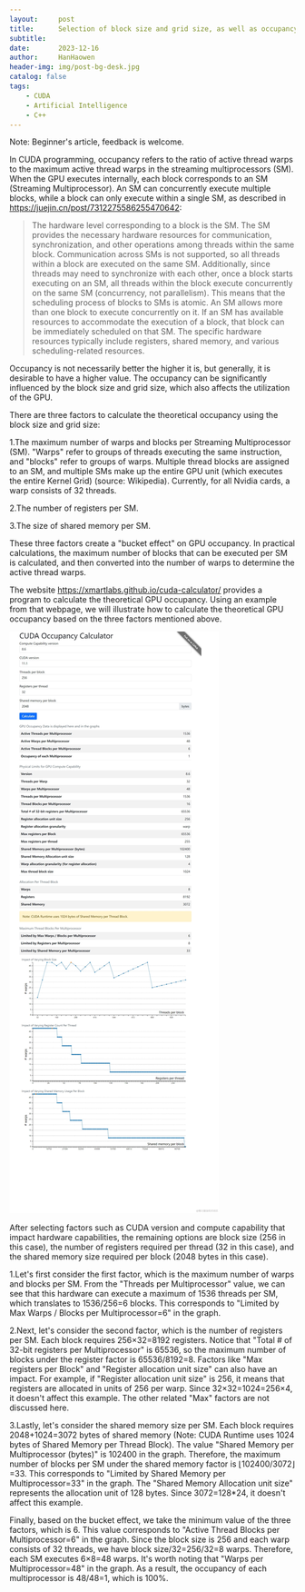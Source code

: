```yaml
---
layout:     post   				   
title:      Selection of block size and grid size, as well as occupancy calculation, in CUDA programming. 				
subtitle:   
date:       2023-12-16 			
author:     HanHaowen 			
header-img: img/post-bg-desk.jpg 	
catalog: false 						
tags:								
    - CUDA
    - Artificial Intelligence
    - C++
---
```


Note: Beginner's article, feedback is welcome.

In CUDA programming, occupancy refers to the ratio of active thread warps to the maximum active thread warps in the streaming multiprocessors (SM). When the GPU executes internally, each block corresponds to an SM (Streaming Multiprocessor). An SM can concurrently execute multiple blocks, while a block can only execute within a single SM, as described in https://juejin.cn/post/7312275586255470642:
>The hardware level corresponding to a block is the SM. The SM provides the necessary hardware resources for communication, synchronization, and other operations among threads within the same block. Communication across SMs is not supported, so all threads within a block are executed on the same SM. Additionally, since threads may need to synchronize with each other, once a block starts executing on an SM, all threads within the block execute concurrently on the same SM (concurrency, not parallelism). This means that the scheduling process of blocks to SMs is atomic. An SM allows more than one block to execute concurrently on it. If an SM has available resources to accommodate the execution of a block, that block can be immediately scheduled on that SM. The specific hardware resources typically include registers, shared memory, and various scheduling-related resources.

Occupancy is not necessarily better the higher it is, but generally, it is desirable to have a higher value. The occupancy can be significantly influenced by the block size and grid size, which also affects the utilization of the GPU.

There are three factors to calculate the theoretical occupancy using the block size and grid size:

1.The maximum number of warps and blocks per Streaming Multiprocessor (SM). "Warps" refer to groups of threads executing the same instruction, and "blocks" refer to groups of warps. Multiple thread blocks are assigned to an SM, and multiple SMs make up the entire GPU unit (which executes the entire Kernel Grid) (source: Wikipedia). Currently, for all Nvidia cards, a warp consists of 32 threads.

2.The number of registers per SM.

3.The size of shared memory per SM.

These three factors create a "bucket effect" on GPU occupancy. In practical calculations, the maximum number of blocks that can be executed per SM is calculated, and then converted into the number of warps to determine the active thread warps.

The website https://xmartlabs.github.io/cuda-calculator/ provides a program to calculate the theoretical GPU occupancy. Using an example from that webpage, we will illustrate how to calculate the theoretical GPU occupancy based on the three factors mentioned above.

![Alt text](https://github.com/hanhaowen/hanhaowen.github.io/blob/master/img/2023-12-16-cuda.png)

After selecting factors such as CUDA version and compute capability that impact hardware capabilities, the remaining options are block size (256 in this case), the number of registers required per thread (32 in this case), and the shared memory size required per block (2048 bytes in this case).

1.Let's first consider the first factor, which is the maximum number of warps and blocks per SM. From the "Threads per Multiprocessor" value, we can see that this hardware can execute a maximum of 1536 threads per SM, which translates to 1536/256=6 blocks. This corresponds to "Limited by Max Warps / Blocks per Multiprocessor=6" in the graph.

2.Next, let's consider the second factor, which is the number of registers per SM. Each block requires 256×32=8192 registers. Notice that "Total # of 32-bit registers per Multiprocessor" is 65536, so the maximum number of blocks under the register factor is 65536/8192=8. Factors like "Max registers per Block" and "Register allocation unit size" can also have an impact. For example, if "Register allocation unit size" is 256, it means that registers are allocated in units of 256 per warp. Since 32×32=1024=256×4, it doesn't affect this example. The other related "Max" factors are not discussed here.

3.Lastly, let's consider the shared memory size per SM. Each block requires 2048+1024=3072 bytes of shared memory (Note: CUDA Runtime uses 1024 bytes of Shared Memory per Thread Block). The value "Shared Memory per Multiprocessor (bytes)" is 102400 in the graph. Therefore, the maximum number of blocks per SM under the shared memory factor is $\lfloor 102400/3072 \rfloor$=33. This corresponds to "Limited by Shared Memory per Multiprocessor=33" in the graph. The "Shared Memory Allocation unit size" represents the allocation unit of 128 bytes. Since 3072=128*24, it doesn't affect this example.

Finally, based on the bucket effect, we take the minimum value of the three factors, which is 6. This value corresponds to "Active Thread Blocks per Multiprocessor=6" in the graph. Since the block size is 256 and each warp consists of 32 threads, we have block size/32=256/32=8 warps. Therefore, each SM executes 6×8=48 warps. It's worth noting that "Warps per Multiprocessor=48" in the graph. As a result, the occupancy of each multiprocessor is 48/48=1, which is 100%.